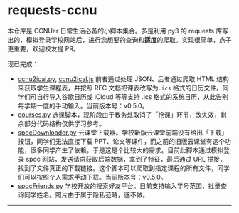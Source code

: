 # requests-ccnu
本仓库是 CCNUer 日常生活必备的小脚本集合。多是利用 py3 的 requests 库写出的，模拟登录学校网站后，进行您想要的查询和**适度**的爬取。实现很简单，点子更重要，欢迎校友提 PR。

现已完成：

* [ccnu2ical.py](https://github.com/wwyqianqian/requests-ccnu/blob/master/ccnu2ical.py), [ccnu2ical.js](https://github.com/wwyqianqian/requests-ccnu/blob/master/ccnu2ical.js) 前者通过处理 JSON、后者通过爬取 HTML 结构来获取学生课程表，并按照 RFC 文档把课表改写为```.ics``` 格式的日历文件。同学们可自行导入谷歌日历或 iCloud 等等支持 .ics 格式的系统日历，从此告别每学期一度的手动输入。当前版本号：v0.5.0。
* [courses.py](https://github.com/wwyqianqian/requests-ccnu/blob/master/courses.py) 选课脚本，现阶段由于教务处取消了「抢课」环节，故失效，剩余部分代码结构仅供学习参考。
* [spocDownloader.py](https://github.com/wwyqianqian/requests-ccnu/blob/master/spocDownloader.py) 云课堂下载器。学校新版云课堂前端没有给出「下载」按钮，同学们无法直接下载 PPT、论文等课件，而之前的旧版云课堂有这个功能，很多同学产生了依赖，于是这是个比较大的需求。目前此脚本通过模拟登录 spoc 网站，发送请求获取后端数据，拿到了特征，最后通过 URL 拼接，找到了文件真正的下载链接。这个脚本可以爬取到指定课程的所有文件，同学们可以按照个人需求手动下载。当前版本号：v0.5.0。
* [spocFriends.py](https://github.com/wwyqianqian/requests-ccnu/blob/master/spocFriends.py) 学校开放的搜索好友平台。目前支持输入学号范围，批量查询同学姓名。照片由于属于隐私范畴，遂不做。

---


